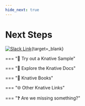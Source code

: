 ```yaml
---
hide_next: true
---
```

# Next Steps

[![Slack Link](../images/slack-button.svg)](https://slack.knative.dev/){target=_blank}

=== ":test_tube: Try out a Knative Sample"
    

=== ":page_with_curl: Explore the Knative Docs"


=== ":book: Knative Books"


=== ":globe_with_meridians: Other Knative Links"


=== ":question: Are we missing something?"
